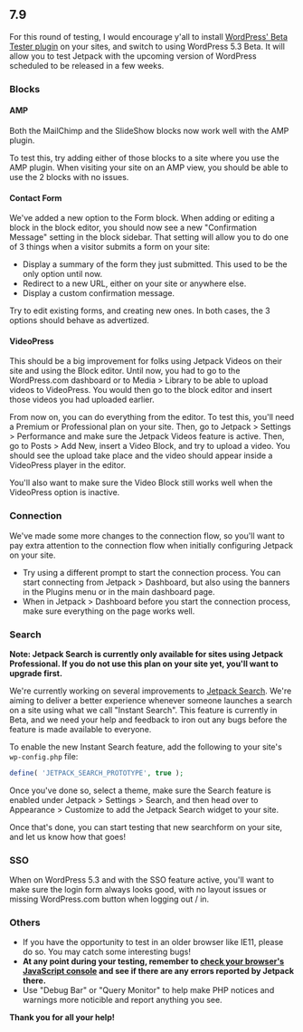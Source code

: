## 7.9

For this round of testing, I would encourage y'all to install [WordPress' Beta Tester plugin](https://wordpress.org/plugins/wordpress-beta-tester/) on your sites, and switch to using WordPress 5.3 Beta. It will allow you to test Jetpack with the upcoming version of WordPress scheduled to be released in a few weeks.

### Blocks

#### AMP

Both the MailChimp and the SlideShow blocks now work well with the AMP plugin.

To test this, try adding either of those blocks to a site where you use the AMP plugin. When visiting your site on an AMP view, you should be able to use the 2 blocks with no issues.

#### Contact Form

We've added a new option to the Form block. When adding or editing a block in the block editor, you should now see a new "Confirmation Message" setting in the block sidebar. That setting will allow you to do one of 3 things when a visitor submits a form on your site:
- Display a summary of the form they just submitted. This used to be the only option until now.
- Redirect to a new URL, either on your site or anywhere else.
- Display a custom confirmation message.

Try to edit existing forms, and creating new ones. In both cases, the 3 options should behave as advertized.

#### VideoPress

This should be a big improvement for folks using Jetpack Videos on their site and using the Block editor. Until now, you had to go to the WordPress.com dashboard or to Media > Library to be able to upload videos to VideoPress. You would then go to the block editor and insert those videos you had uploaded earlier.

From now on, you can do everything from the editor. To test this, you'll need a Premium or Professional plan on your site. Then, go to Jetpack > Settings > Performance and make sure the Jetpack Videos feature is active.
Then, go to Posts > Add New, insert a Video Block, and try to upload a video. You should see the upload take place and the video should appear inside a VideoPress player in the editor.

You'll also want to make sure the Video Block still works well when the VideoPress option is inactive.

### Connection

We've made some more changes to the connection flow, so you'll want to pay extra attention to the connection flow when initially configuring Jetpack on your site.

- Try using a different prompt to start the connection process. You can start connecting from Jetpack > Dashboard, but also using the banners in the Plugins menu or in the main dashboard page.
- When in Jetpack > Dashboard before you start the connection process, make sure everything on the page works well.

### Search

**Note: Jetpack Search is currently only available for sites using Jetpack Professional. If you do not use this plan on your site yet, you'll want to upgrade first.**

We're currently working on several improvements to [Jetpack Search](https://jetpack.com/support/search/). We're aiming to deliver a better experience whenever someone launches a search on a site using what we call "Instant Search". This feature is currently in Beta, and we need your help and feedback to iron out any bugs before the feature is made available to everyone.

To enable the new Instant Search feature, add the following to your site's `wp-config.php` file:

```php
define( 'JETPACK_SEARCH_PROTOTYPE', true );
```

Once you've done so, select a theme, make sure the Search feature is enabled under Jetpack > Settings > Search, and then head over to Appearance > Customize to add the Jetpack Search widget to your site.

Once that's done, you can start testing that new searchform on your site, and let us know how that goes!

### SSO

When on WordPress 5.3 and with the SSO feature active, you'll want to make sure the login form always looks good, with no layout issues or missing WordPress.com button when logging out / in.

### Others

- If you have the opportunity to test in an older browser like IE11, please do so. You may catch some interesting bugs!
- **At any point during your testing, remember to [check your browser's JavaScript console](https://codex.wordpress.org/Using_Your_Browser_to_Diagnose_JavaScript_Errors#Step_3:_Diagnosis) and see if there are any errors reported by Jetpack there.**
- Use "Debug Bar" or "Query Monitor" to help make PHP notices and warnings more noticible and report anything you see.

**Thank you for all your help!**
